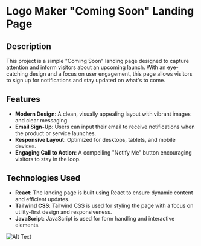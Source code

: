 # Logo Maker "Coming Soon" Landing Page

## Description
This project is a simple "Coming Soon" landing page designed to capture attention and inform visitors about an upcoming launch. With an eye-catching design and a focus on user engagement, this page allows visitors to sign up for notifications and stay updated on what's to come.

## Features
- **Modern Design**: A clean, visually appealing layout with vibrant images and clear messaging.
- **Email Sign-Up**: Users can input their email to receive notifications when the product or service launches.
- **Responsive Layout**: Optimized for desktops, tablets, and mobile devices.
- **Engaging Call to Action**: A compelling "Notify Me" button encouraging visitors to stay in the loop.

## Technologies Used
- **React**: The landing page is built using React to ensure dynamic content and efficient updates.
- **Tailwind CSS**: Tailwind CSS is used for styling the page with a focus on utility-first design and responsiveness.
- **JavaScript**: JavaScript is used for form handling and interactive elements.

![Alt Text](../src/assets/preview.png)
